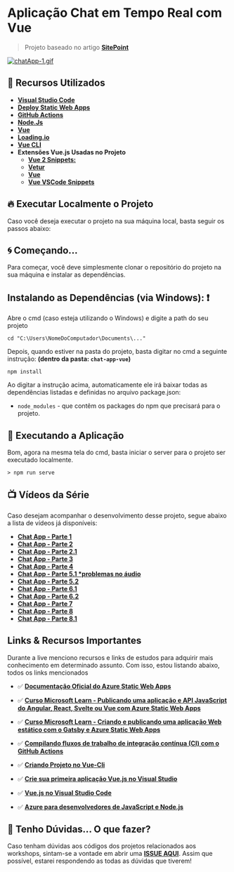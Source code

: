 # Aplicação Chat em Tempo Real com Vue

> Projeto baseado no artigo **[SitePoint](https://aka.ms/AA6x920)**

[![chatApp-1.gif](https://s5.gifyu.com/images/chatApp-1.gif)](https://gifyu.com/image/7jFd)

## 🚀 Recursos Utilizados

* **[Visual Studio Code](https://code.visualstudio.com/?WT.mc_id=vuechatapp_swa-github-gllemos)**
* **[Deploy Static Web Apps](https://docs.microsoft.com/azure/static-web-apps/?WT.mc_id=vuechatapp_swa-github-gllemos)**
* **[GitHub Actions](https://help.github.com/pt/actions)**
* **[Node.Js](https://nodejs.org/en/)**
* **[Vue](https://vuejs.org/)**
* **[Loading.io](https://loading.io/button/)**
* **[Vue CLI](https://cli.vuejs.org/)**
* **Extensões Vue.js Usadas no Projeto**
    - **[Vue 2 Snippets:](https://marketplace.visualstudio.com/items?itemName=hollowtree.vue-snippets&WT.mc_id=vuechatapp_swa-github-gllemos)**
    - **[Vetur](https://marketplace.visualstudio.com/items?itemName=octref.vetur&WT.mc_id=vuechatapp_swa-github-gllemos)**
    - **[Vue](https://marketplace.visualstudio.com/items?itemName=liuji-jim.vue&WT.mc_id=vuechatapp_swa-github-gllemos)**
    - **[Vue VSCode Snippets](https://marketplace.visualstudio.com/items?itemName=sdras.vue-vscode-snippets&WT.mc_id=vuechatapp_swa-github-gllemos)**

## 🔥 Executar Localmente o Projeto 

Caso você deseja executar o projeto na sua máquina local, basta seguir os passos abaixo:

## 🌀 Começando... 

Para começar, você deve simplesmente clonar o repositório do projeto na sua máquina e instalar as dependências.

## Instalando as Dependências (via Windows): ❗️

Abre o cmd (caso esteja utilizando o Windows) e digite a path do seu projeto

```
cd "C:\Users\NomeDoComputador\Documents\..."
```

Depois, quando estiver na pasta do projeto, basta digitar no cmd a seguinte instrução: **(dentro da pasta: `chat-app-vue`)**

```
npm install
```

Ao digitar a instrução acima, automaticamente ele irá baixar todas as dependências listadas e definidas no arquivo package.json:

* `node_modules` - que contêm os packages do npm que precisará para o projeto.

## 💨 Executando a Aplicação 

Bom, agora na mesma tela do cmd, basta iniciar o server para o projeto ser executado localmente.

```
> npm run serve
```

## 📺 Vídeos da Série 

Caso desejam acompanhar o desenvolvimento desse projeto, segue abaixo a lista de vídeos já disponíveis:

- **[Chat App - Parte 1](https://youtu.be/N4VxZ6RsIR8)**
- **[Chat App - Parte 2](https://youtu.be/CsGb4PfzC0c)**
- **[Chat App - Parte 2.1](https://youtu.be/QC8hHdZOZuQ)**
- **[Chat App - Parte 3](https://youtu.be/e-3RXI3SrNc)**
- **[Chat App - Parte 4](https://youtu.be/UvDWvLysJ7w)**
- **[Chat App - Parte 5.1 *problemas no áudio](https://youtu.be/dvFcTZNhLQw)**
- **[Chat App - Parte 5.2](https://youtu.be/JYgp01Z35GU)**
- **[Chat App - Parte 6.1](https://youtu.be/eRygTPjD1OE)**
- **[Chat App - Parte 6.2](https://youtu.be/XgaWfcPxoVE)**
- **[Chat App - Parte 7](https://youtu.be/RZpq46Y7kh4)**
- **[Chat App - Parte 8](https://youtu.be/J_wZhWaEOaM)**
- **[Chat App - Parte 8.1](https://youtu.be/IZ1KYSVfCiY)**

## Links & Recursos Importantes

Durante a live menciono recursos e links de estudos para adquirir mais conhecimento em determinado assunto. Com isso, estou listando abaixo, todos os links mencionados

- ✅ **[Documentação Oficial do Azure Static Web Apps
](https://docs.microsoft.com/pt-br/azure/static-web-apps/?WT.mc_id=vuechatapp_swa-github-gllemos)**

- ✅ **[Curso Microsoft Learn - Publicando uma aplicação e API JavaScript do Angular, React, Svelte ou Vue com Azure Static Web Apps](https://docs.microsoft.com/learn/modules/publish-app-service-static-web-app-api?WT.mc_id=vuechatapp_swa-github-gllemos)**

- ✅ **[Curso Microsoft Learn - Criando e publicando uma aplicação Web estático com o Gatsby e Azure 
Static Web Apps](https://docs.microsoft.com/learn/modules/create-deploy-static-webapp-gatsby-app-service?WT.mc_id=vuechatapp_swa-github-gllemos)**

- ✅ **[Compilando fluxos de trabalho de integração contínua (CI) com o GitHub Actions](https://docs.microsoft.com/learn/modules/github-actions-ci/?WT.mc_id=funfunctionsday-youtube-gllemos&WT.mc_id=vuechatapp_swa-github-gllemos)**

- ✅ **[Criando Projeto no Vue-Cli](https://cli.vuejs.org/guide/creating-a-project.html#using-the-gui)** 
- ✅ **[Crie sua primeira aplicação Vue.js no Visual Studio](https://docs.microsoft.com/visualstudio/javascript/quickstart-vuejs-with-nodejs?view=vs-2019&WT.mc_id=aprendendofrontend-github-gllemos)** 
- ✅ **[Vue.js no Visual Studio Code](https://code.visualstudio.com/docs/nodejs/vuejs-tutorial?WT.mc_id=aprendendofrontend-github-gllemos)** 
- ✅ **[Azure para desenvolvedores de JavaScript e Node.js](https://docs.microsoft.com/javascript/azure/?view=azure-node-latest&WT.mc_id=aprendendofrontend-github-gllemos)** 

## 🚩 Tenho Dúvidas... O que fazer? 

Caso tenham dúvidas aos códigos dos projetos relacionados aos workshops, sintam-se a vontade em abrir uma **[ISSUE AQUI](https://github.com/glaucia86/vue-chat-swa/issues)**. Assim que possível, estarei respondendo as todas as dúvidas que tiverem!

